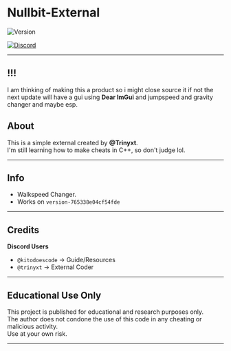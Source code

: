# **Nullbit-External**

![Version](https://img.shields.io/badge/version-0.1-blue?style=flat-square)

[![Discord](https://img.shields.io/static/v1?message=trinyxt&logo=discord&label=Discord&color=7289DA&logoColor=white&labelColor=&style=for-the-badge)](https://discord.com/users/829074422517465119)

---

## !!!

I am thinking of making this a product so i might close source it
if not the next update will have a gui using **Dear ImGui** and jumpspeed and gravity changer and maybe 
esp. 

## About

This is a simple external created by **@Trinyxt**.  
I'm still learning how to make cheats in C++, so don't judge lol.

---

## Info

- Walkspeed Changer.
- Works on `version-765338e04cf54fde`

---

## Credits

**Discord Users**  
- `@kitodoescode` → Guide/Resources  
- `@trinyxt` → External Coder

---

## Educational Use Only

This project is published for educational and research purposes only.  
The author does not condone the use of this code in any cheating or malicious activity.  
Use at your own risk.

---
